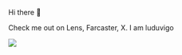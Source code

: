 Hi there 🤘

Check me out on Lens, Farcaster, X.
I am luduvigo

![](https://komarev.com/ghpvc/?username=luduvigo&color=blue&label=Profile+Views+Since+Sep+24)
